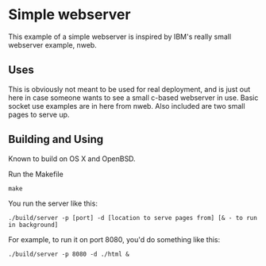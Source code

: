 Simple webserver
================

This example of a simple webserver is inspired by IBM's really small 
webserver example, nweb.

Uses
----

This is obviously not meant to be used for real deployment, and is just out 
here in case someone wants to see a small c-based webserver in use. Basic 
socket use examples are in here from nweb. Also included are two small pages 
to serve up.

Building and Using
------------------

Known to build on OS X and OpenBSD.

Run the Makefile

`make`

You run the server like this:

`./build/server -p [port] -d [location to serve pages from] [& - to run in background]`

For example, to run it on port 8080, you'd do something like this:

`./build/server -p 8080 -d ./html &`